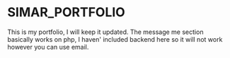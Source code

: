 # SIMAR_PORTFOLIO
This is my portfolio,  I will keep it updated.  The message me section basically works on php,  I haven' included backend here so it will not work however you can use email.
